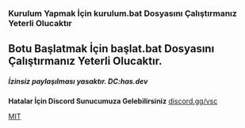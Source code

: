 ### Kurulum Yapmak İçin kurulum.bat Dosyasını Çalıştırmanız Yeterli Olucaktır
## Botu Başlatmak İçin başlat.bat Dosyasını Çalıştırmanız Yeterli Olucaktır.
##### İzinsiz paylaşılması yasaktır. DC:has.dev

**Hatalar İçin Discord Sunucumuza Gelebilirsiniz**
[discord.gg/vsc](https://www.discord.gg/vsc)

[MIT](https://github.com/hasbutcu/vsc-sesbot/blob/main/LICENSE)
